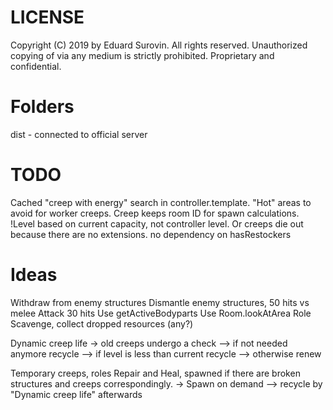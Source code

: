 # LICENSE
Copyright (C) 2019 by Eduard Surovin.
All rights reserved.
Unauthorized copying of via any medium is strictly prohibited.
Proprietary and confidential.

# Folders
dist - connected to official server

# TODO
Cached "creep with energy" search in controller.template.
"Hot" areas to avoid for worker creeps.
Creep keeps room ID for spawn calculations.
!Level based on current capacity, not controller level. Or creeps die out because there are no extensions.
no dependency on hasRestockers

# Ideas
Withdraw from enemy structures
Dismantle enemy structures, 50 hits vs melee Attack 30 hits
Use getActiveBodyparts
Use Room.lookAtArea
Role Scavenge, collect dropped resources (any?)

Dynamic creep life
-> old creeps undergo a check
--> if not needed anymore recycle
--> if level is less than current recycle
--> otherwise renew

Temporary creeps, roles Repair and Heal, spawned if there are broken structures and creeps correspondingly.
-> Spawn on demand
--> recycle by "Dynamic creep life" afterwards
